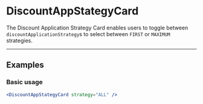 # DiscountAppStategyCard

The Discount Application Strategy Card enables users to toggle between `discountApplicationStrategy`s to select between `FIRST` or `MAXIMUM` strategies.

---

## Examples

### Basic usage

```jsx
<DiscountAppStategyCard strategy="ALL" />
```
